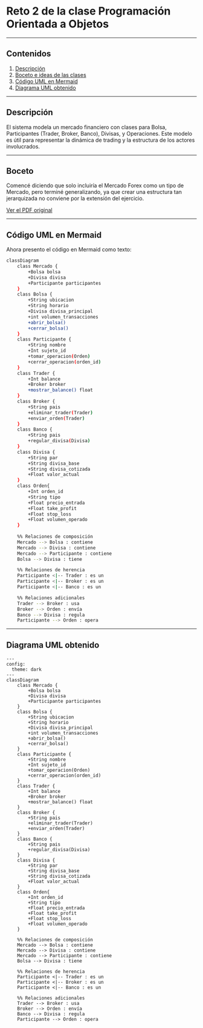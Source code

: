 # Reto 2 de la clase Programación Orientada a Objetos
---
## Contenidos

1. [Descripción](#descripción)
2. [Boceto e ideas de las clases](#boceto)
3. [Código UML en Mermaid](#código-uml-en-mermaid)
4. [Diagrama UML obtenido](#diagrama-uml-obtenido)

---

## Descripción

El sistema modela un mercado financiero con clases para Bolsa, Participantes (Trader, Broker, Banco), Divisas, y Operaciones. Este modelo es útil para representar la dinámica de trading y la estructura de los actores involucrados.

---

## Boceto

Comencé diciendo que solo incluiría el Mercado Forex como un tipo de Mercado, pero terminé generalizando, ya que crear una estructura tan jerarquizada no conviene por la extensión del ejercicio.

[Ver el PDF original](./UML.pdf)

---

## Código UML en Mermaid

Ahora presento el código en Mermaid como texto:

```bash
classDiagram
    class Mercado {
        +Bolsa bolsa
        +Divisa divisa
        +Participante participantes
    }
    class Bolsa {
        +String ubicacion
        +String horario
        +Divisa divisa_principal
        +int volumen_transacciones
        +abrir_bolsa()
        +cerrar_bolsa()
    }
    class Participante {
        +String nombre
        +Int sujeto_id
        +tomar_operacion(Orden)
        +cerrar_operacion(orden_id)
    }
    class Trader {
        +Int balance
        +Broker broker
        +mostrar_balance() float
    }
    class Broker {
        +String pais
        +eliminar_trader(Trader)
        +enviar_orden(Trader)
    }
    class Banco {
        +String pais
        +regular_divisa(Divisa)
    }
    class Divisa {
        +String par
        +String divisa_base
        +String divisa_cotizada
        +Float valor_actual
    }
    class Orden{
        +Int orden_id
        +String tipo
        +Float precio_entrada
        +Float take_profit
        +Float stop_loss
        +Float volumen_operado
    }
    
    %% Relaciones de composición
    Mercado --> Bolsa : contiene
    Mercado --> Divisa : contiene
    Mercado --> Participante : contiene
    Bolsa --> Divisa : tiene

    %% Relaciones de herencia
    Participante <|-- Trader : es un
    Participante <|-- Broker : es un
    Participante <|-- Banco : es un

    %% Relaciones adicionales
    Trader --> Broker : usa
    Broker --> Orden : envía
    Banco --> Divisa : regula
    Participante --> Orden : opera
```
---

## Diagrama UML obtenido

```mermaid
---
config:
  theme: dark
---
classDiagram
    class Mercado {
        +Bolsa bolsa
        +Divisa divisa
        +Participante participantes
    }
    class Bolsa {
        +String ubicacion
        +String horario
        +Divisa divisa_principal
        +int volumen_transacciones
        +abrir_bolsa()
        +cerrar_bolsa()
    }
    class Participante {
        +String nombre
        +Int sujeto_id
        +tomar_operacion(Orden)
        +cerrar_operacion(orden_id)
    }
    class Trader {
        +Int balance
        +Broker broker
        +mostrar_balance() float
    }
    class Broker {
        +String pais
        +eliminar_trader(Trader)
        +enviar_orden(Trader)
    }
    class Banco {
        +String pais
        +regular_divisa(Divisa)
    }
    class Divisa {
        +String par
        +String divisa_base
        +String divisa_cotizada
        +Float valor_actual
    }
    class Orden{
        +Int orden_id
        +String tipo
        +Float precio_entrada
        +Float take_profit
        +Float stop_loss
        +Float volumen_operado
    }
    
    %% Relaciones de composición
    Mercado --> Bolsa : contiene
    Mercado --> Divisa : contiene
    Mercado --> Participante : contiene
    Bolsa --> Divisa : tiene

    %% Relaciones de herencia
    Participante <|-- Trader : es un
    Participante <|-- Broker : es un
    Participante <|-- Banco : es un

    %% Relaciones adicionales
    Trader --> Broker : usa
    Broker --> Orden : envía
    Banco --> Divisa : regula
    Participante --> Orden : opera
